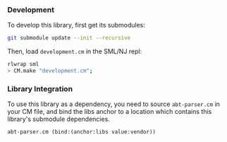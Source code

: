### Development

To develop this library, first get its submodules:

````sh
git submodule update --init --recursive
````

Then, load `development.cm` in the SML/NJ repl:

````sh
rlwrap sml
> CM.make "development.cm";
````

### Library Integration

To use this library as a dependency, you need to source `abt-parser.cm` in your CM
file, and bind the libs anchor to a location which contains this library's
submodule dependencies.

    abt-parser.cm (bind:(anchor:libs value:vendor))


